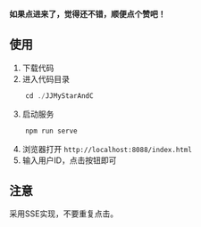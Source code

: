 **如果点进来了，觉得还不错，顺便点个赞吧！**

## 使用
1. 下载代码
2. 进入代码目录
```js
    cd ./JJMyStarAndC
```
3. 启动服务
```js
    npm run serve
```
4. 浏览器打开 `http://localhost:8088/index.html`
5. 输入用户ID，点击按钮即可


## 注意
采用SSE实现，不要重复点击。